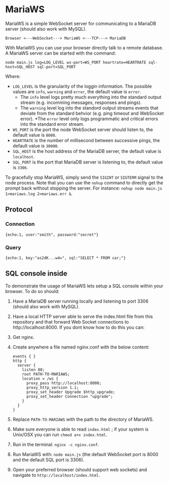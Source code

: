 # MariaWS


MariaWS is a simple WebSocket server for communicating to a MariaDB server (should also work with MySQL).

```Browser <---WebSocket---> MariaWS <---TCP---> MariaDB```

With MariaWS you can use your browser directly talk to a remote database.
A MariaWS server can be started with the command:

```node main.js log=LOG_LEVEL ws-port=WS_PORT heartrate=HEARTRATE sql-host=SQL_HOST sql-port=SQL_PORT```

Where:
* `LOG_LEVEL` is the granularity of the loggin information. The possible values are `info`, `warning` and `error`, the default value is `error`.
  * The `info` level logs pretty much everything into the standard output stream (e.g. incomming messages, responses and pings).
  * The `warning` level log into the standord output streams events that deviate from the standard behvior (e.g. ping timeout and WebSocket error).
  *The `error` level only logs programmatic and critical errors into the standard error stream.
* `WS_PORT` is the port the node WebSocket server should listen to, the default value is `8000`.
* `HEARTRATE` is the number of millisecond between successive pings, the default value is `30000`.
* `SQL_HOST` is the host address of the MariaDB server, the default value is `localhost`.
* `SQL_PORT` is the port that MariaDB server is listening to, the default value is `3306`.

To gracefully stop MariaWS, simply send the `SIGINT` or `SIGTERM` signal to the node process.
Note that you can use the `nohup` command to directly get the prompt back without stopping the server. For instance: `nohup node main.js 1>mariaws.log 2>mariaws.err &`.

## Protocol

### Connection
```{echo:1, user:"smith", password:"secret"}```

### Query
```{echo:1, key:"as2dK...w4=", sql:"SELECT * FROM car;"}```


## SQL console inside

To demonstrate the usage of MariaWS lets setup a SQL console within your browser.
To do so should:
1. Have a MariaDB server running locally and listening to port 3306 (should also work with MySQL).
2. Have a local HTTP server able to serve the index.html file from this repository and that forward Web Socket connections to http://localhost:8000. If you dont know how to do this you can:
  1. Get nginx.
  2. Create anywhere a file named nginx.conf with the below content:

      ```nginx
      events { }
      http {
        server {
          listen 80;
          root PATH-TO-MARIAWS;
          location = /ws {
            proxy_pass http://localhost:8000;
            proxy_http_version 1.1;
            proxy_set_header Upgrade $http_upgrade;
            proxy_set_header Connection "upgrade";
          }
        }
      }
      ```

  3. Replace `PATH-TO-MARIAWS` with the path to the directory of MariaWS.
  4. Make sure everyone is able to read `index.html` ; if your system is Unix/OSX you can run `chmod a+x index.html`.
  5. Run in the terminal: `nginx -c nginx.conf`.
3. Run MariaWS with: `node main.js` (the default WebSocket port is 8000 and the default SQL port is 3306).
4. Open your preferred browser (should support web sockets) and navigate to `http://localhost/index.html`.

